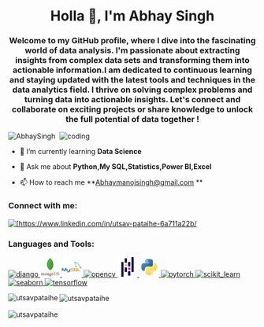 <h1 align="center">Holla 👋, I'm Abhay Singh</h1>
<h3 align="center">Welcome to my GitHub profile, where I dive into the fascinating world of data analysis. I'm passionate about extracting insights from complex data sets and transforming them into actionable information.I am dedicated to continuous learning and staying updated with the latest tools and techniques in the data analytics field. I thrive on solving complex problems and turning data into actionable insights. Let's connect and collaborate on exciting projects or share knowledge to unlock the full potential of data together !</h3>

<img align="right" alt="coding" width="400" src="https://user-images.githubusercontent.com/55389276/140866485-8fb1c876-9a8f-4d6a-98dc-08c4981eaf70.gif">

<p align="left"> <img src="https://komarev.com/ghpvc/?username=AbhaySingh&label=Profile%20views&color=0e75b6&style=flat" alt="AbhaySingh" /> </p>

- 🌱 I’m currently learning **Data Science**

- 💬 Ask me about **Python,My SQL,Statistics,Power BI,Excel**

- 📫 How to reach me **Abhaymanojsingh@gmail.com **

<h3 align="left">Connect with me:</h3>
<p align="left">
<a href="https://www.linkedin.com/in/abhay-singh-29a534198/" target="blank"><img align="center" src="https://raw.githubusercontent.com/rahuldkjain/github-profile-readme-generator/master/src/images/icons/Social/linked-in-alt.svg" alt="[https://www.linkedin.com/in/utsav-pataihe-6a711a22b/"](https://www.linkedin.com/in/abhay-singh-29a534198/") height="30" width="40" /></a>
</p>

<h3 align="left">Languages and Tools:</h3>
<p align="left"> <a href="https://www.djangoproject.com/" target="_blank" rel="noreferrer"> <img src="https://cdn.worldvectorlogo.com/logos/django.svg" alt="django" width="40" height="40"/> </a> <a href="https://www.mongodb.com/" target="_blank" rel="noreferrer"> <img src="https://raw.githubusercontent.com/devicons/devicon/master/icons/mongodb/mongodb-original-wordmark.svg" alt="mongodb" width="40" height="40"/> </a> <a href="https://www.mysql.com/" target="_blank" rel="noreferrer"> <img src="https://raw.githubusercontent.com/devicons/devicon/master/icons/mysql/mysql-original-wordmark.svg" alt="mysql" width="40" height="40"/> </a> <a href="https://opencv.org/" target="_blank" rel="noreferrer"> <img src="https://www.vectorlogo.zone/logos/opencv/opencv-icon.svg" alt="opencv" width="40" height="40"/> </a> <a href="https://pandas.pydata.org/" target="_blank" rel="noreferrer"> <img src="https://raw.githubusercontent.com/devicons/devicon/2ae2a900d2f041da66e950e4d48052658d850630/icons/pandas/pandas-original.svg" alt="pandas" width="40" height="40"/> </a> <a href="https://www.python.org" target="_blank" rel="noreferrer"> <img src="https://raw.githubusercontent.com/devicons/devicon/master/icons/python/python-original.svg" alt="python" width="40" height="40"/> </a> <a href="https://pytorch.org/" target="_blank" rel="noreferrer"> <img src="https://www.vectorlogo.zone/logos/pytorch/pytorch-icon.svg" alt="pytorch" width="40" height="40"/> </a> <a href="https://scikit-learn.org/" target="_blank" rel="noreferrer"> <img src="https://upload.wikimedia.org/wikipedia/commons/0/05/Scikit_learn_logo_small.svg" alt="scikit_learn" width="40" height="40"/> </a> <a href="https://seaborn.pydata.org/" target="_blank" rel="noreferrer"> <img src="https://seaborn.pydata.org/_images/logo-mark-lightbg.svg" alt="seaborn" width="40" height="40"/> </a> <a href="https://www.tensorflow.org" target="_blank" rel="noreferrer"> <img src="https://www.vectorlogo.zone/logos/tensorflow/tensorflow-icon.svg" alt="tensorflow" width="40" height="40"/> </a> </p>

<p><img align="left" src="https://github-readme-stats.vercel.app/api/top-langs?username=utsavpataihe&show_icons=true&locale=en&layout=compact" alt="utsavpataihe" /></p>

<p>&nbsp;<img align="center" src="https://github-readme-stats.vercel.app/api?username=utsavpataihe&show_icons=true&locale=en" alt="utsavpataihe" /></p>

<p><img align="center" src="https://github-readme-streak-stats.herokuapp.com/?user=utsavpataihe&" alt="utsavpataihe" /></p>
